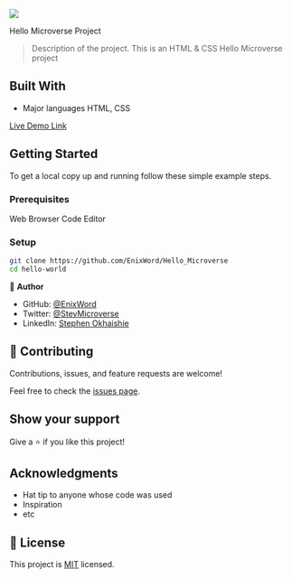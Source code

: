 ![](https://img.shields.io/badge/Microverse-blueviolet)

 Hello Microverse Project

> Description of the project.
This is an HTML & CSS Hello Microverse project

## Built With
- Major languages HTML, CSS

[Live Demo Link](https://github.com/EnixWord/Hello_Microverse)


## Getting Started

To get a local copy up and running follow these simple example steps.

### Prerequisites
Web Browser
Code Editor
### Setup
~~~bash
git clone https://github.com/EnixWord/Hello_Microverse
cd hello-world
~~~






👤 **Author**

- GitHub: [@EnixWord](https://github.com/EnixWord)
- Twitter: [@StevMicroverse](https://twitter.com/StevMicroverse)
- LinkedIn: [Stephen Okhaishie](https://www.linkedin.com/in/stephen-okhaishie-3baa19255/)



## 🤝 Contributing

Contributions, issues, and feature requests are welcome!

Feel free to check the [issues page](../../issues/).

## Show your support

Give a ⭐️ if you like this project!

## Acknowledgments

- Hat tip to anyone whose code was used
- Inspiration
- etc

## 📝 License

This project is [MIT](./MIT.md) licensed.
